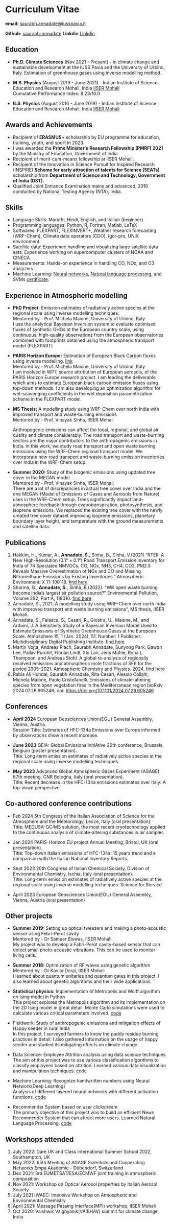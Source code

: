 # Curriculum Vitae

**email:** saurabh.annadate@iusspavia.it

**Github:**  [saurabh-annadate](https://github.com/saurabh-annadate)
**Linkdin** [Linkdin](https://www.linkedin.com/in/saurabh-annadate-468897138/)


## Education
- **Ph.D. Climate Sciences** (Nov 2021 - Present) - in climate change and sustainable development at the IUSS Pavia and the University of Urbino, Italy.
                          Estimation of greenhouse gases using inverse modelling method.
  
- **M.S. Physics** (August 2019 - June 2021) - Indian Institute of Science Education and Research Mohali, India [IISER Mohali](http://www.iisermohali.ac.in/)  
   Cumulative Performance Index: 8.23/10.0
  
- **B.S. Physics** (August 2016 - June 2019) - Indian Institute of Science Education and Research Mohali, India [IISER Mohali](http://www.iisermohali.ac.in/)  

## Awards and Achievements

- Recipient of **ERASMUS+** scholarship by EU programme for education, training, youth, and sport in 2023.
- I was awarded the **Prime Minister's Research Fellowship (PMRF) 2021** by the Ministry of Education, Government of India.
- Recipient of merit-cum-means fellowship at IISER Mohali.
- Recipient of the Innovation in Science Pursuit for Inspired Research (INSPIRE) **Scheme for early attraction of talents for Science (SEATs)** scholarship
from **Department of Science and Technology, Government of India (DST)**.
- Qualified Joint Entrance Examination mains and advanced, 2016 conducted by National Testing Agency (NTA), India.

## Skills
- Language Skills: Marathi, Hindi, English, and Italian (beginner)
- Programming languages: Python, R, Fortran, Matlab, LaTeX
- Softwares: FLEXPART, FLEXINVERT+, Weather research forecasting (WRF-Chem), Climate data operators (CDO), Igor-pro, UNIX environment
- Satellite data: Experience handling and visualizing large satellite data sets. Experience working on supercomputer clusters of NOAA and CINECA
- Measurements: Hands-on experience in handling CO, NOx, and O3 analyzers
- Machine Learning: [Neural networks](https://github.com/saurabh-annadate/Neural-network-from-scratch), [Natural language processing](https://github.com/saurabh-annadate/Recommender-System-based-on-user-clickstream), and SVMs [certificate](https://saurabh-annadate.github.io/certificates/Coursera%207NPDD3Q3V35Z.pdf).

## Experience in Atmospheric modelling
- **PhD Project:** Emission estimates of radiatively active species at the regional scale using inverse modelling techniques.\
   Mentored by - Prof. Michela Maione, University of Urbino, Italy\
  I use the analytical Bayesian inversion system to evaluate optimised fluxes of synthetic GHGs at the European country scale, using continuous, high-quality observations from the European observatories combined with footprints obtained using the atmospheric transport model (FLEXPART)

 - **PARIS Horizon Europe:**  Estimation of European Black Carbon fluxes using inverse modelling. [link](https://horizoneurope-paris.eu/source-attribution-for-european-aerosols/)\
  Mentored by - Prof. Michela Maione, University of Urbino, Italy\
  I am involved in WP7, source attribution of European aerosols, of the PARIS Horizon Europe research project. I am leading the deliverable which aims to estimate European black carbon
    emission fluxes using top-down methods. I am also developing an optimization algorithm for wet-scavenging coefficients in the wet deposition parametrization scheme in the FLEXPART model.
   
- **MS Thesis:** A modelling study using WRF-Chem over north India with improved transport and waste-burning emissions  
      Mentored by - Prof. Vinayak Sinha, IISER Mohali  
      
   Anthropogenic emissions can affect the local, regional, and global air quality and climate considerably. The road transport and waste-burning sectors are the major contributors to the anthropogenic emissions in India. In this work, we study road transport and open waste burning emissions using the WRF-Chem regional transport model. We incorporate new road transport and waste-burning emission inventories over India in the WRF-Chem setup.
 
 
- **Summer 2020:** Study of the biogenic emissions using updated tree cover in the MEGAN model  
      Mentored by - Prof. Vinayak Sinha, IISER Mohali  
      There are a lot of discrepancies in actual tree cover over India and the one MEGAN (Model of Emissions of Gases and Aerosols from Nature) uses in the WRF-Chem setup. Trees significantly impact land-atmosphere feedback through evapotranspiration, photosynthesis, and isoprene emissions. We replaced the existing tree cover with the newly created tree cover dataset improving isoprene emissions, planetary boundary layer height, and temperature with the ground measurements and satellite data.


## Publications

1. Hakkim, H., Kumar, A., **Annadate, S.**, Sinha, B., Sinha, V.(2021) “RTEII: A New High-Resolution (0.1° × 0.1°) Road Transport Emission Inventory for India of 74 Speciated NMVOCs, CO, NOx, NH3, CH4, CO2, PM2.5 Reveals Massive Overestimation of NOx and CO and Missing Nitromethane Emissions by Existing Inventories.” Atmospheric Environment: X 11: 100118. [find here](https://www.sciencedirect.com/science/article/pii/S2590162121000186.)
2. Sharma, G., **Annadate, S.**, Sinha, B.(2022). "Will open waste burning become India’s largest air pollution source?" Environmental Pollution, Volume 292, Part A, 118310. [find here](https://www.sciencedirect.com/science/article/pii/S0269749121018923)
3. Annadate, S., 2021, A modelling study using WRF-Chem over north India with improved transport and waste burning emissions", MS thesis, IISER Mohali.
4. Annadate, S., Falasca, S., Cesari, R., Giostra, U., Maione, M., and Arduini, J. A Sensitivity Study of a Bayesian Inversion Model Used to Estimate Emissions of Synthetic Greenhouse Gases at the European Scale. Atmosphere 15, 1 (Jan. 2024), 51. Number: 1 Publisher: Multidisciplinary Digital Publishing Institute. [find here](https://www.mdpi.com/2073-4433/15/1/51)
5. Martin Vojta, Andreas Plach, Saurabh Annadate, Sunyong Park, Gawon Lee, Pallav Purohit, Florian Lindl, Xin Lan, Jens Mühle, Rona L. Thompson, and Andreas Stohl. A global re-analysis of regionally resolved emissions and atmospheric mole fractions of SF6 for the period 2005–2021. Atmospheric Chemistry and Physics. 2024. [find here](https://doi.org/10.5194/egusphere-2024-811)
6. Rabia Ali Hundal, Saurabh Annadate, Rita Cesari, Alessio Collalti, Michela Maione, Paolo Cristofanelli. Emissions of climate-altering species from open vegetation fires in the Mediterranean region bioRxiv 2024.07.26.605246; doi: https://doi.org/10.1101/2024.07.26.605246

## Conferences
- **April 2024** European Geosciences Union(EGU) General Assembly, Vienna, Austria.\
    Session Title: Estimates of HFC-134a Emissions over Europe informed by observations show a recent increase.

- **June 2023**  GEIA: Global Emissions InitiAtive 20th conference, Brussels, Belgium (poster presentation).\
    Title: Long-term emission estimates of radiatively active species at the regional scale using inverse modelling techniques.

- **May 2023** Advanced Global Atmospheric Gases Experiment (AGAGE) 67th meeting, CNR Bologna, Italy (oral presentation).\
    Title: Recent decrease in the HFC-134a emissions estimates over Italy: A top-down perspective


## Co-authored conference contributions
- Feb 2024 5th Congress of the Italian Association of Science for the Atmosphere and the Meteorology, Lecce, Italy (oral presentation).\
    Title: MEDUSA-GC/MS solution, the most recent cryotechnology applied to the continuous analysis of climate-altering substances in air samples

- Jan 2024 PARIS-Horizon EU project Annual Meeting, Bristol, UK (oral presentation).\
    Title: Top-down Italian emissions of HFC-134a: 15 years trend and a comparison with the Italian National Inventory Reports.

- Sept 2023 20th Congress of Italian Chemical Society, Division of Environmental Chemistry, Ischia, Italy (oral presentation).\
    Title: Long-term emission estimates of radiatively active species at the regional scale using inverse modelling techniques: Science for Service

- April 2023 European Geosciences Union(EGU) General Assembly, Vienna, Austria (oral presentation)

## Other projects
 - **Summer 2019:** Setting up optical tweezers and making a photo-acoustic sensor using Febri-Perot cavity  \
 Mentored by - Dr Sameer Biswas, IISER Mohali  
 My project was to develop a Fabri-Perot cavity-based sensor that can detect small photo-acoustic vibrations. This can be used to monitor living cells.
 
 - **Summer 2018:** Optimization of RF waves using genetic algorithm  \
  Mentored by - Dr Kavita Dorai, IISER Mohali  
  I learned about quantum unitaries and quantum gates in this project. I also learned about genetic algorithms and their wide applications.
 
- **Statistical physics:** Implementation of Metropolis and Wolff algorithm on Ising model in Python  \
  This project explores the Metropolis algorithm and its implementation on the 2D Ising model in great detail. Monte Carlo simulations were used to calculate various critical parameters involved. [code](https://github.com/saurabh-annadate/Implementation-of-Metropolis-and-Wolff-algorithm-on-Ising-model-in-python) 
 
- Fieldwork: Study of anthropogenic emissions and mitigation effects of Happy seeder in rural India  \
 In this project, I surveyed farmers to know the paddy residue burning practices in detail. I also gathered information on the usage of happy seeder and studied its mitigating effects on climate change.
 
- Data Science: Employee Attrition analysis using data science techniques  \
 The aim of this project was to use various classification algorithms to classify employees based on attrition. Learned various data visualization and manipulation techniques. [code](https://github.com/saurabh-annadate/IBM-HR-Analytics-Employee-Attrition-Performance)

- Machine Learning: Recognize handwritten numbers using Neural Network(Deep Learning)  \
Analysis of different layered neural networks with different activation functions. [code](https://github.com/saurabh-annadate/Neural-network-from-scratch)  

- Recommender System based on user clickstream  \
The primary objective of this project was to build an efficient News Recommender System that can attract more users. Learned Natural Language Processing. [code](https://github.com/saurabh-annadate/Recommender-System-based-on-user-clickstream)

## Workshops attended
1. July 2022: Dare UK and Class International Summer School 2022, Southampton, UK
2. May 2022: 65th Meeting of AGAGE Scientists and Cooperating Networks Empa Akademie – Dübendorf, Switzerland
3. Dec 2021: 3rd EUMETSAT/ESA/ECMWF joint training in atmospheric composition
4. Nov 2021: Workshop on Optical Aerosol properties by Italian Aerosol Society
5. July 2021 IWAEC: Intensive Workshop on Atmospheric and Environmental Chemistry
6. April 2021: Message Passing Interface(MPI) workshop, IISER Mohali
7. Oct 2020: Vaishwik Vaighyanik(VAIBHAV) summit for climate change, India


